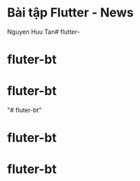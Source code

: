 # Bài tập Flutter - News
Nguyen Huu Tan# flutter-
# fluter-bt
# fluter-bt
"# fluter-bt" 
# fluter-bt
# fluter-bt
